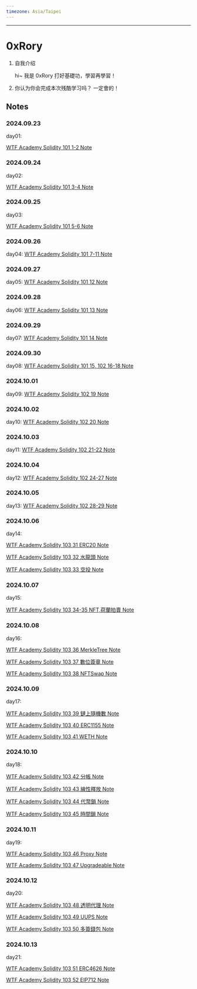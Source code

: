 ```yaml
---
timezone: Asia/Taipei
---
```


---

# 0xRory

1. 自我介绍

   hi~ 我是 0xRory 打好基礎功，學習再學習！

2. 你认为你会完成本次残酷学习吗？
  一定會的！

## Notes

<!-- Content_START -->

### 2024.09.23


  day01:

  [WTF Academy Solidity 101 1-2 Note](/content/0xRory/101.md)

### 2024.09.24

  day02:

  [WTF Academy Solidity 101 3-4 Note](/content/0xRory/102.md)

### 2024.09.25

  day03:

  [WTF Academy Solidity 101 5-6 Note](/content/0xRory/103.md)

### 2024.09.26

  day04:
  [WTF Academy Solidity 101 7-11 Note](/content/0xRory/104.md)

### 2024.09.27

  day05:
  [WTF Academy Solidity 101 12 Note](/content/0xRory/105.md)

### 2024.09.28

  day06:
  [WTF Academy Solidity 101 13 Note](/content/0xRory/106.md)

### 2024.09.29

  day07:
  [WTF Academy Solidity 101 14 Note](/content/0xRory/107.md)

### 2024.09.30

  day08:
  [WTF Academy Solidity 101 15, 102 16-18 Note](/content/0xRory/108.md)


### 2024.10.01

  day09:
  [WTF Academy Solidity 102 19 Note](/content/0xRory/109.md)

### 2024.10.02

  day10:
  [WTF Academy Solidity 102 20 Note](/content/0xRory/110.md)
### 2024.10.03

  day11:
  [WTF Academy Solidity 102 21-22 Note](/content/0xRory/111.md)

### 2024.10.04
  day12:
  [WTF Academy Solidity 102 24-27 Note](/content/0xRory/112.md)

### 2024.10.05
  day13:
  [WTF Academy Solidity 102 28-29 Note](/content/0xRory/113.md)

### 2024.10.06
  day14:

  [WTF Academy Solidity 103 31 ERC20 Note](/content/0xRory/114-ERC20/114-ERC20.md)

  [WTF Academy Solidity 103 32 水龍頭 Note](/content/0xRory/114-水龍頭、空投/114-水龍頭.md)

  [WTF Academy Solidity 103 33 空投 Note](/content/0xRory/114-水龍頭、空投/114-空投.md)

### 2024.10.07
  day15:

  [WTF Academy Solidity 103 34-35 NFT,荷蘭拍賣 Note](/content/0xRory/115-ERC721/115-ERC721.md)

### 2024.10.08
  day16:

  [WTF Academy Solidity 103 36 MerkleTree Note](/content/0xRory/115-MerkleTree/115-MerkleTree.md)

  [WTF Academy Solidity 103 37 數位簽章 Note](/content/0xRory/115-數位簽章/signature.md)

  [WTF Academy Solidity 103 38 NFTSwap Note](/content/0xRory/115-NFTSwap/NFTSwap.md)

### 2024.10.09
  day17:

  [WTF Academy Solidity 103 39 鏈上隨機數 Note](/content/0xRory/115-鏈上隨機數/115-鏈上隨機數.md)

  [WTF Academy Solidity 103 40 ERC1155 Note](/content/0xRory/116-ERC1155/116-ERC1155.md)

  [WTF Academy Solidity 103 41 WETH Note](/content/0xRory/116-WETH/WETH.md)

### 2024.10.10
  day18:

  [WTF Academy Solidity 103 42 分帳 Note](/content/0xRory/116-分帳/PaymentSplit.md)

  [WTF Academy Solidity 103 43 線性釋放 Note](/content/0xRory/116-TokenVesting/TokenVesting.md)

  [WTF Academy Solidity 103 44 代幣鎖 Note](/content/0xRory/117-TokenLocker/TokenLocker.md)

  [WTF Academy Solidity 103 45 時間鎖 Note](/content/0xRory/117-TimeLock/TimeLock.md)

### 2024.10.11
  day19:

  [WTF Academy Solidity 103 46 Proxy Note](/content/0xRory/117-ProxyContract/ProxyContract.md)

  [WTF Academy Solidity 103 47 Upgradeable Note](/content/0xRory/117-Upgradeable/Upgradeable.md)

### 2024.10.12
  day20:

  [WTF Academy Solidity 103 48 透明代理 Note](/content/0xRory/118-TransparentProxy/TransparentProxy.md)

  [WTF Academy Solidity 103 49 UUPS Note](/content/0xRory/118-UUPS/UUPS.md)

  [WTF Academy Solidity 103 50 多簽錢包 Note](/content/0xRory/118-MultisigWallet/MultisigWallet.md)

### 2024.10.13
  day21:

  [WTF Academy Solidity 103 51 ERC4626 Note](/content/0xRory/119-ERC4626/119-ERC4626.md)

  [WTF Academy Solidity 103 52 EIP712 Note](/content/0xRory/119-EIP712/119-ERC712.md)


<!-- Content_END -->
